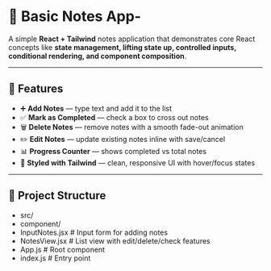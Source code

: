 # 📝 Basic Notes App-

A simple **React + Tailwind** notes application that demonstrates core React concepts like **state management, lifting state up, controlled inputs, conditional rendering, and component composition**.  



---

## 🚀 Features

- ➕ **Add Notes** — type text and add it to the list
- ✅ **Mark as Completed** — check a box to cross out notes
- 🗑️ **Delete Notes** — remove notes with a smooth fade-out animation
- ✏️ **Edit Notes** — update existing notes inline with save/cancel
- 📊 **Progress Counter** — shows completed vs total notes
- 🎨 **Styled with Tailwind** — clean, responsive UI with hover/focus states

---


## 📂 Project Structure

- src/
- component/
- InputNotes.jsx # Input form for adding notes
- NotesView.jsx # List view with edit/delete/check features
- App.js # Root component
- index.js # Entry point